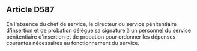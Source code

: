 Article D587
----
En l'absence du chef de service, le directeur du service pénitentiaire
d'insertion et de probation délègue sa signature à un personnel du service
pénitentiaire d'insertion et de probation pour ordonner les dépenses courantes
nécessaires au fonctionnement du service.
